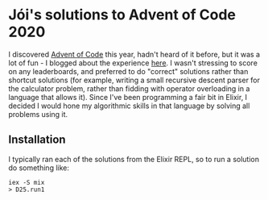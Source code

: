 # Jói's solutions to Advent of Code 2020

I discovered [Advent of Code](https://adventofcode.com/) this year, hadn't heard of it before, but it was a lot of fun - I blogged about the experience [here](https://github.com/joisig/adventofcode2020). I wasn't stressing to score on any leaderboards, and preferred to do "correct" solutions rather than shortcut solutions (for example, writing a small recursive descent parser for the calculator problem, rather than fidding with operator overloading in a language that allows it). Since I've been programming a fair bit in Elixir, I decided I would hone my algorithmic skills in that language by solving all problems using it.

## Installation

I typically ran each of the solutions from the Elixir REPL, so to run a solution do something like:

```
iex -S mix
> D25.run1
```
